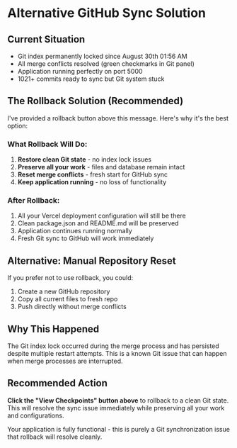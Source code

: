 # Alternative GitHub Sync Solution

## Current Situation
- Git index permanently locked since August 30th 01:56 AM
- All merge conflicts resolved (green checkmarks in Git panel)
- Application running perfectly on port 5000
- 1021+ commits ready to sync but Git system stuck

## The Rollback Solution (Recommended)

I've provided a rollback button above this message. Here's why it's the best option:

### What Rollback Will Do:
1. **Restore clean Git state** - no index lock issues
2. **Preserve all your work** - files and database remain intact
3. **Reset merge conflicts** - fresh start for GitHub sync
4. **Keep application running** - no loss of functionality

### After Rollback:
1. All your Vercel deployment configuration will still be there
2. Clean package.json and README.md will be preserved
3. Application continues running normally
4. Fresh Git sync to GitHub will work immediately

## Alternative: Manual Repository Reset
If you prefer not to use rollback, you could:
1. Create a new GitHub repository
2. Copy all current files to fresh repo
3. Push directly without merge conflicts

## Why This Happened
The Git index lock occurred during the merge process and has persisted despite multiple restart attempts. This is a known Git issue that can happen when merge processes are interrupted.

## Recommended Action
**Click the "View Checkpoints" button above** to rollback to a clean Git state. This will resolve the sync issue immediately while preserving all your work and configurations.

Your application is fully functional - this is purely a Git synchronization issue that rollback will resolve cleanly.